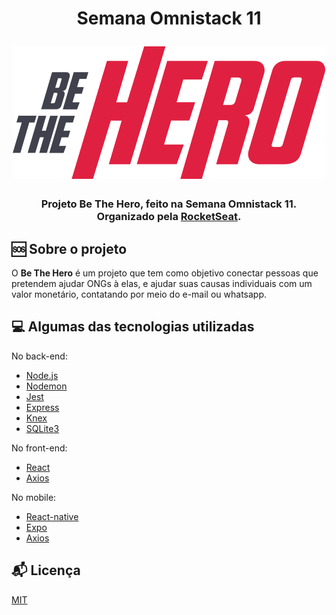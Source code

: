 <h1 align="center">

Semana Omnistack 11

<img src="./frontend/src/assets/logo.svg" />
</h1>

<h3 align="center">
Projeto Be The Hero, feito na Semana Omnistack 11. <br> Organizado pela <a href=https://github.com/rocketseat>RocketSeat</a>.
</h3>

## :sos: Sobre o projeto
O <b>Be The Hero</b> é um projeto que tem como objetivo conectar pessoas que pretendem ajudar ONGs à elas, e ajudar suas causas individuais com um valor monetário, contatando por meio do e-mail ou whatsapp.

## :computer: Algumas das tecnologias utilizadas
No back-end:
- [Node.js](https://nodejs.org/en/)
- [Nodemon](https://www.npmjs.com/package/nodemon)
- [Jest](https://www.npmjs.com/package/jest)
- [Express](https://www.npmjs.com/package/express)
- [Knex](https://www.npmjs.com/package/knex)
- [SQLite3](https://www.npmjs.com/package/sqlite3)

No front-end:
- [React](https://www.npmjs.com/package/react)
- [Axios](https://www.npmjs.com/package/axios)

No mobile:
- [React-native](https://reactnative.dev/)
- [Expo](https://expo.io/)
- [Axios](https://www.npmjs.com/package/axios)


## :mailbox_with_mail: Licença

[MIT](https://choosealicense.com/licenses/mit/)
